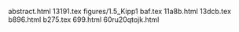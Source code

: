 abstract.html
13191.tex
figures/1.5_Kipp1
baf.tex
11a8b.html
13dcb.tex
b896.html
b275.tex
699.html
60ru20qtojk.html